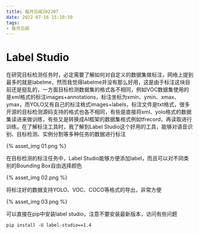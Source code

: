 ```yaml
---
title: 每月见闻202207
date: 2022-07-16 15:10:59
tags:
- 每月见闻
---
```


# Label Studio

在研究目标检测任务时，必定需要了解如何对自定义的数据集做标注，网络上提到最多的就是labelme，然而我觉得labelme并没有那么好用，这是由于标注这块目前还是挺乱的，一方面目标检测数据集的格式各不相同，例如VOC数据集使用的是xml格式的标注images+annotations，标注坐标为xmin、ymin、xmax、ymax，而YOLO又有自己的标注格式images+labels，标注文件是txt格式，很多开源的目标检测源码支持的格式也各不相同，有些是直接将xml、yolo格式的数据集读进来做训练，有些又是转换成AI框架的数据集格式例如tfrecord，再读取进行训练。在了解标注工具时，我了解到Label Studio这个好用的工具，能够对语音识别、目标检测、实例分割等多种任务的数据进行标注

{% asset_img 01.png %}

在目标检测的标注任务中，Label Studio能够方便添加label，而且可以对不同类别的Bounding Box自由选择颜色

{% asset_img 02.png %}

将标注好的数据支持YOLO、VOC、COCO等格式的导出，非常方便

{% asset_img 03.png %}

可以直接在pip中安装label studio，注意不要安装最新版本，访问有些问题

```shell
pip install -U label-studio==1.4
```
